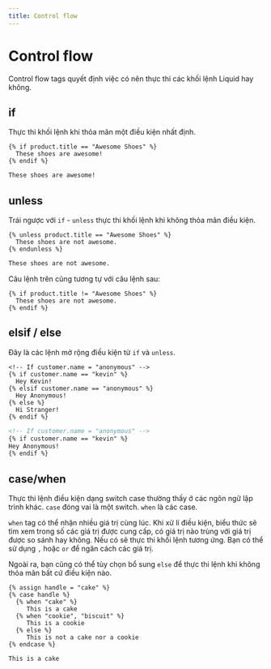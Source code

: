 ```yaml
---
title: Control flow
---
```


# Control flow

Control flow tags quyết định việc có nên thực thi các khối lệnh Liquid hay không.

## if

Thực thi khối lệnh khi thỏa mãn một điều kiện nhất định.

```liquid title="Input"
{% if product.title == "Awesome Shoes" %}
  These shoes are awesome!
{% endif %}
```

```html title="Output"
These shoes are awesome!
```

## unless

Trái ngược với `if` - `unless` thực thi khối lệnh khi không thỏa mãn điều kiện.

```liquid title="Input"
{% unless product.title == "Awesome Shoes" %}
  These shoes are not awesome.
{% endunless %}
```

```html title="Output"
These shoes are not awesome.
```

Câu lệnh trên cũng tương tự với câu lệnh sau:

```liquid
{% if product.title != "Awesome Shoes" %}
  These shoes are not awesome.
{% endif %}
```

## elsif / else

Đây là các lệnh mở rộng điều kiện từ `if` và `unless`.

```liquid title="Input"
<!-- If customer.name = "anonymous" -->
{% if customer.name == "kevin" %}
  Hey Kevin!
{% elsif customer.name == "anonymous" %}
  Hey Anonymous!
{% else %}
  Hi Stranger!
{% endif %}
```

```html title="Output"
<!-- If customer.name = "anonymous" -->
{% if customer.name == "kevin" %}
Hey Anonymous!
{% endif %}
```

## case/when

Thực thi lệnh điều kiện dạng switch case thường thấy ở các ngôn ngữ lập trình khác.
`case` đóng vai là một switch. `when` là các case.

`when` tag có thể nhận nhiều giá trị cùng lúc. Khi xử lí điều kiện, biểu thức sẽ tìm xem trong số các giá trị được cung cấp, có giá trị nào trùng với giá trị được so sánh hay không. Nếu có sẽ thực thi khối lệnh tương ứng. Bạn có thể sử dụng `,` hoặc `or` để ngăn cách các giá trị.

Ngoài ra, bạn cũng có thể tùy chọn bổ sung `else` để thực thi lệnh khi không thỏa mãn bất cứ điều kiện nào.

```liquid title="Input"
{% assign handle = "cake" %}
{% case handle %}
  {% when "cake" %}
     This is a cake
  {% when "cookie", "biscuit" %}
     This is a cookie
  {% else %}
     This is not a cake nor a cookie
{% endcase %}
```

```html title="Output"
This is a cake
```